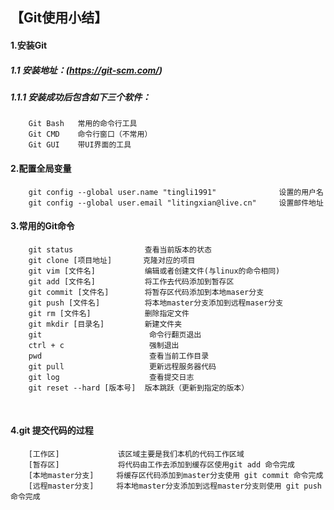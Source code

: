 ## 【Git使用小结】

#### 1.安装Git
##### 1.1 安装地址：(https://git-scm.com/)
##### 1.1.1 安装成功后包含如下三个软件：
        Git Bash   常用的命令行工具
        Git CMD    命令行窗口（不常用）
        Git GUI    带UI界面的工具

#### 2.配置全局变量
        git config --global user.name "tingli1991"              设置的用户名
        git config --global user.email "litingxian@live.cn"     设置邮件地址
        
#### 3.常用的Git命令
        git status                查看当前版本的状态  
        git clone [项目地址]       克隆对应的项目  
        git vim [文件名]           编辑或者创建文件(与linux的命令相同)  
        git add [文件名]           将工作去代码添加到暂存区  
        git commit [文件名]        将暂存区代码添加到本地maser分支  
        git push [文件名]          将本地master分支添加到远程maser分支  
        git rm [文件名]            删除指定文件  
        git mkdir [目录名]         新建文件夹
        git                        命令行翻页退出
        ctrl + c                   强制退出
        pwd                        查看当前工作目录
        git pull                   更新远程服务器代码
        git log                    查看提交日志
        git reset --hard [版本号]  版本跳跃（更新到指定的版本）
        
#### 4.git 提交代码的过程
        [工作区]             该区域主要是我们本机的代码工作区域
        [暂存区]             将代码由工作去添加到缓存区使用git add 命令完成
        [本地master分支]     将缓存区代码添加到master分支使用 git commit 命令完成
        [远程master分支]     将本地master分支添加到远程master分支则使用 git push 命令完成
